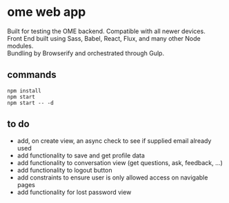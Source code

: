 # ome web app #
Built for testing the OME backend. Compatible with all newer devices.  
Front End built using Sass, Babel, React, Flux, and many other Node modules.  
Bundling by Browserify and orchestrated through Gulp.

## commands ##
```
npm install
npm start
npm start -- -d
```

## to do ##
- add, on create view, an async check to see if supplied email already used
- add functionality to save and get profile data
- add functionality to conversation view (get questions, ask, feedback, ...)
- add functionality to logout button
- add constraints to ensure user is only allowed access on navigable pages
- add functionality for lost password view